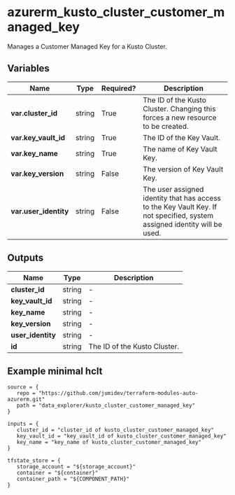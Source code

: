 # azurerm_kusto_cluster_customer_managed_key

Manages a Customer Managed Key for a Kusto Cluster.

## Variables

| Name | Type | Required? |  Description |
| ---- | ---- | --------- |  ----------- |
| **var.cluster_id** | string | True | The ID of the Kusto Cluster. Changing this forces a new resource to be created. | 
| **var.key_vault_id** | string | True | The ID of the Key Vault. | 
| **var.key_name** | string | True | The name of Key Vault Key. | 
| **var.key_version** | string | False | The version of Key Vault Key. | 
| **var.user_identity** | string | False | The user assigned identity that has access to the Key Vault Key. If not specified, system assigned identity will be used. | 



## Outputs

| Name | Type | Description |
| ---- | ---- | --------- | 
| **cluster_id** | string  | - | 
| **key_vault_id** | string  | - | 
| **key_name** | string  | - | 
| **key_version** | string  | - | 
| **user_identity** | string  | - | 
| **id** | string  | The ID of the Kusto Cluster. | 

## Example minimal hclt

```hcl
source = {
   repo = "https://github.com/jumidev/terraform-modules-auto-azurerm.git" 
   path = "data_explorer/kusto_cluster_customer_managed_key" 
}

inputs = {
   cluster_id = "cluster_id of kusto_cluster_customer_managed_key" 
   key_vault_id = "key_vault_id of kusto_cluster_customer_managed_key" 
   key_name = "key_name of kusto_cluster_customer_managed_key" 
}

tfstate_store = {
   storage_account = "${storage_account}" 
   container = "${container}" 
   container_path = "${COMPONENT_PATH}" 
}


```